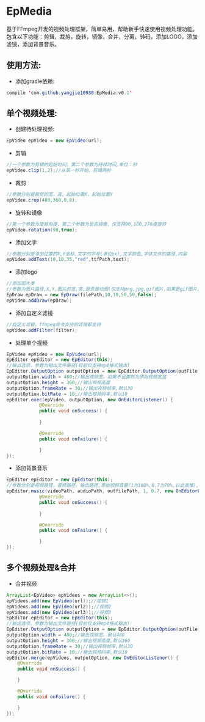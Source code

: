 # EpMedia
基于FFmpeg开发的视频处理框架，简单易用，帮助新手快速使用视频处理功能。包含以下功能：剪辑，裁剪，旋转，镜像，合并，分离，转码，添加LOGO，添加滤镜，添加背景音乐。</br>
## 使用方法:
* 添加gradle依赖:
```Java
compile 'com.github.yangjie10930:EpMedia:v0.1'
```
## 单个视频处理:
* 创建待处理视频:
```Java
EpVideo epVideo = new EpVideo(url);
```
* 剪辑
```Java
//一个参数为剪辑的起始时间，第二个参数为持续时间,单位：秒
epVideo.clip(1,2);//从第一秒开始，剪辑两秒
```
* 裁剪
```Java
//参数分别是裁剪的宽，高，起始位置X，起始位置Y
epVideo.crop(480,360,0,0);
```
* 旋转和镜像
```Java
//第一个参数为旋转角度，第二个参数为是否镜像，仅支持90,180,270度旋转
epVideo.rotation(90,true);
```
* 添加文字
```Java
//参数分别是添加位置的X,Y坐标,文字的字号(单位px),文字颜色,字体文件的路径,内容
epVideo.addText(10,10,35,"red",ttfPath,text);
```
* 添加logo
```Java
//添加图片类
//参数为图片路径,X,Y,图片的宽,高,是否是动图(仅支持png,jpg,gif图片,如果是gif图片,最后一个参数为true)
EpDraw epDraw = new EpDraw(filePath,10,10,50,50,false);
epVideo.addDraw(epDraw);
```
* 添加自定义滤镜
```Java
//自定义滤镜，ffmpeg命令支持的滤镜都支持
epVideo.addFilter(filter);
```
* 处理单个视频
```Java
EpVideo epVideo = new EpVideo(url);
EpEditor epEditor = new EpEditor(this);
//输出选项，参数为输出文件路径(目前仅支持mp4格式输出)
EpEditor.OutputOption outputOption = new EpEditor.OutputOption(outFile);
outputOption.width = 480;//输出视频宽，如果不设置则为原始视频宽高
outputOption.height = 360;//输出视频高度
outputOption.frameRate = 30;//输出视频帧率,默认30
outputOption.bitRate = 10;//输出视频码率,默认10
epEditor.exec(epVideo, outputOption, new OnEditorListener() {
			@Override
			public void onSuccess() {
				
			}

			@Override
			public void onFailure() {

			}
});
```
* 添加背景音乐
```Java
EpEditor epEditor = new EpEditor(this);
//参数分别是视频路径，音频路径，输出路径,原始视频音量(1为100%,0.7为70%,以此类推),添加音频音量
epEditor.music(videoPath, audioPath, outfilePath, 1, 0.7, new OnEditorListener() {
			@Override
			public void onSuccess() {
				
			}

			@Override
			public void onFailure() {

			}
});
```
## 多个视频处理&合并
* 合并视频
```Java
ArrayList<EpVideo> epVideos = new ArrayList<>();
epVideos.add(new EpVideo(url));//视频1
epVideos.add(new EpVideo(url2));//视频2
epVideos.add(new EpVideo(url3));//视频3
EpEditor epEditor = new EpEditor(this);
//输出选项，参数为输出文件路径(目前仅支持mp4格式输出)
EpEditor.OutputOption outputOption = new EpEditor.OutputOption(outFile);
outputOption.width = 480;//输出视频宽，默认480
outputOption.height = 360;//输出视频高度,默认360
outputOption.frameRate = 30;//输出视频帧率,默认30
outputOption.bitRate = 10;//输出视频码率,默认10
epEditor.merge(epVideos, outputOption, new OnEditorListener() {
	@Override
	public void onSuccess() {

	}

	@Override
	public void onFailure() {

	}
});
```
